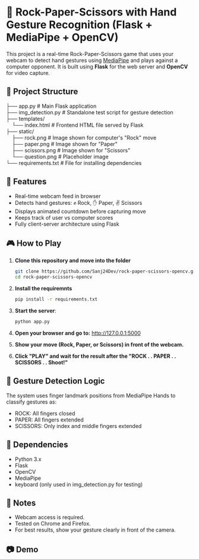 # 🤘 Rock-Paper-Scissors with Hand Gesture Recognition (Flask + MediaPipe + OpenCV)

This project is a real-time Rock-Paper-Scissors game that uses your webcam to detect hand gestures using [MediaPipe](https://google.github.io/mediapipe/) and plays against a computer opponent. It is built using **Flask** for the web server and **OpenCV** for video capture.

## 📁 Project Structure
├── app.py                                   # Main Flask application <br>
├── img_detection.py                         # Standalone test script for gesture detection <br>
├── templates/ <br>
&nbsp;&nbsp;&nbsp;&nbsp;└── index.html       # Frontend HTML file served by Flask <br>
├── static/ <br>
&nbsp;&nbsp;&nbsp;&nbsp;├── rock.png         # Image shown for computer's "Rock" move <br>
&nbsp;&nbsp;&nbsp;&nbsp;├── paper.png        # Image shown for "Paper" <br>
&nbsp;&nbsp;&nbsp;&nbsp;├── scissors.png     # Image shown for "Scissors" <br>
&nbsp;&nbsp;&nbsp;&nbsp;└── question.png     # Placeholder image <br>
└── requirements.txt                         # File for installing dependencies <br>


## 🚀 Features

- Real-time webcam feed in browser
- Detects hand gestures: ✊ Rock, ✋ Paper, ✌️ Scissors
- Displays animated countdown before capturing move
- Keeps track of user vs computer scores
- Fully client-server architecture using Flask

## 🎮 How to Play

1. **Clone this repository and move into the folder**
   ```bash
   git clone https://github.com/Sanj24Dev/rock-paper-scissors-opencv.git
   cd rock-paper-scissors-opencv
2. **Install the requiremnts**
   ```bash
   pip install -r requirements.txt
3. **Start the server**:
   ```bash
   python app.py
4. **Open your browser and go to:**
    http://127.0.0.1:5000

5. **Show your move (Rock, Paper, or Scissors) in front of the webcam.**

6. **Click "PLAY" and wait for the result after the "ROCK . . PAPER . . SCISSORS . . Shoot!"**

## 🧠 Gesture Detection Logic
The system uses finger landmark positions from MediaPipe Hands to classify gestures as:

* ROCK: All fingers closed
* PAPER: All fingers extended
* SCISSORS: Only index and middle fingers extended

## 🔧 Dependencies
* Python 3.x
* Flask
* OpenCV
* MediaPipe
* keyboard (only used in img_detection.py for testing)

## 📝 Notes
* Webcam access is required.
* Tested on Chrome and Firefox.
* For best results, show your gesture clearly in front of the camera.

## 📷 Demo
